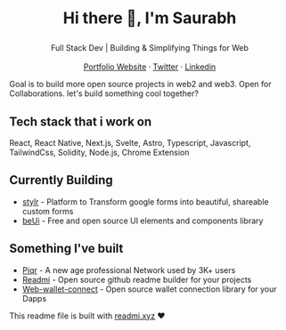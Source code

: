 # <p align="center">Hi there 👋, I'm Saurabh</p>
<p align="center">
  Full Stack Dev | Building & Simplifying Things for Web
    <br />
    <br />
    <a href="https://saura3h.xyz" target="_blank">Portfolio Website</a>
    ·
    <a href="https://twitter.com/saurra3h" target="_blank">Twitter</a>
    ·
    <a href="https://linkedin.com/in/starc007" target="_blank">Linkedin</a>
  </p>

Goal is to build more open source projects in web2 and web3. Open for Collaborations. let's build something cool together?
    
## Tech stack that i work on
React, React Native, Next.js, Svelte, Astro, Typescript, Javascript, TailwindCss, Solidity, Node.js, Chrome Extension

## Currently Building
- [stylr](https://stylr.xyz) - Platform to Transform google forms into beautiful, shareable custom forms
- [beUi](https://beui.xyz) - Free and open source UI elements and components library

## Something I've built
- [Piqr](https://piqr.in) - A new age professional Network used by 3K+ users
- [Readmi](https://readmi.xyz) - Open source github readme builder for your projects
- [Web-wallet-connect](https://github.com/starc007/web3-wallet-connect) - Open source wallet connection library for your Dapps

<!--- p>&nbsp;<img src="https://github-readme-stats.vercel.app/api?username=starc007&show_icons=true&locale=en" alt="starc007" /></p> -->
    

This readme file is built with [readmi.xyz](https://readmi.xyz) ❤️
